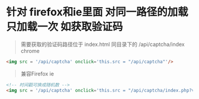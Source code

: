 # 针对 firefox和ie里面 对同一路径的加载只加载一次 如获取验证码

> 需要获取的验证码路径位于 index.html 同目录下的 /api/captcha/index
> chrome

``` html
<img src = '/api/captcha' onclick='this.src = "/api/captcha"'/>
```

> 兼容Firefox ie

``` html
<!-- 时间戳可换成随机数 -->
<img src = '/api/captcha' onclick='this.src = "/api/captcha/index.php?v+"+new Date();return false'/>
```